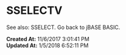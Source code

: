# SSELECTV

See also: SSELECT. Go back to jBASE BASIC.  

**Created At:** 11/6/2017 3:01:41 PM  
**Updated At:** 1/5/2018 6:52:11 PM  

